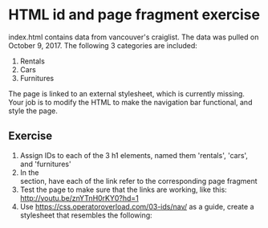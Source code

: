 # HTML id and page fragment exercise

index.html contains data from vancouver's craiglist.  The data was pulled
on October 9, 2017.  The following 3 categories are included:

1. Rentals
2. Cars
3. Furnitures

The page is linked to an external stylesheet, which is currently missing.  Your
job is to modify the HTML to make the navigation bar functional, and style the
page.

## Exercise

1. Assign IDs to each of the 3 h1 elements, named them 'rentals', 'cars', and 'furnitures'
2. In the <nav> section, have each of the link refer to the corresponding page fragment
3. Test the page to make sure that the links are working, like this: http://youtu.be/znYTnH0rKY0?hd=1 
4. Use https://css.operatoroverload.com/03-ids/nav/ as a guide, create a stylesheet that resembles the following:

